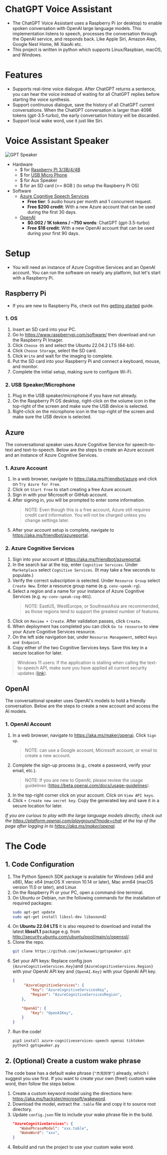 # ChatGPT Voice Assistant
* The ChatGPT Voice Assistant uses a Raspberry Pi (or desktop) to enable spoken conversation with OpenAI large language models. This implementation listens to speech, processes the conversation through the OpenAI service, and responds back. Like Apple Siri, Amazon Alex, Google Nest Home, Mi XiaoAi etc.
* This project is written in python which supports Linux/Raspbian, macOS, and Windows.
# Features
* Supports real-time voice dialogue. After ChatGPT returns a sentence, you can hear the voice instead of waiting for all ChatGPT replies before starting the voice synthesis.
* Support continuous dialogue, save the history of all ChatGPT current conversations. When the ChatGPT conversation is larger than 4096 tokens (gpt-3.5-turbo), the early conversation history will be discarded.
* Support local wake word, use it just like Siri.
# Voice Assistant Speaker
![GPT Speaker](/image/IMG_2668.jpg "GPTSpeaker")
* Hardware
   - $ for [Raspberry PI 3/3B/4/4B](https://www.raspberrypi.com/products/)
   - $ for [USB Micro Phone](https://item.taobao.com/item.htm?spm=a230r.1.14.23.315b64e0hmblId&id=668895270969&ns=1&abbucket=1#detail)
   - $ for Aux Speaker
   - $ for an SD card (>= 8GB ) (to setup the Raspberry Pi OS)
* Software
  - [Azure Cognitive Speech Services](https://aka.ms/friendbot/azurecog)
    - **Free tier**: 5 audio hours per month and 1 concurrent request. 
    - **Free $200 credit**: With a new Azure account that can be used during the first 30 days.
  - [OpenAI](https://aka.ms/maker/openai/pricing)
    - **$0.002 / 1K tokens / ~750 words**: ChatGPT (gpt-3.5-turbo)
    - **Free $18 credit**: With a new OpenAI account that can be used during your first 90 days.
# Setup
* You will need an instance of Azure Cognitive Services and an OpenAI account. You can run the software on nearly any platform, but let's start with a Raspberry Pi.
## Raspberry Pi
* If you are new to Raspberry Pis, check out this [getting started](https://www.raspberrypi.com/documentation/computers/getting-started.html) guide.
### 1. OS
1. Insert an SD card into your PC.
1. Go to https://www.raspberrypi.com/software/ then download and run the Raspberry Pi Imager. 
1. Click `Choose OS` and select the Ubuntu 22.04.2 LTS (64-bit).
1. Click `Choose Storage`, select the SD card.
1. Click `Write` and wait for the imaging to complete.
1. Put the SD card into your Raspberry Pi and connect a keyboard, mouse, and monitor.
1. Complete the initial setup, making sure to configure Wi-Fi.
### 2. USB Speaker/Microphone
1. Plug in the USB speaker/microphone if you have not already.
1. On the Raspberry PI OS desktop, right-click on the volume icon in the top-right of the screen and make sure the USB device is selected.
1. Right-click on the microphone icon in the top-right of the screen and make sure the USB device is selected.
## Azure
The conversational speaker uses Azure Cognitive Service for speech-to-text and text-to-speech. Below are the steps to create an Azure account and an instance of Azure Cognitive Services.
### 1. Azure Account
  1. In a web browser, navigate to https://aka.ms/friendbot/azure and click on `Try Azure for Free`.
  1. Click on `Start Free` to start creating a free Azure account.
  1. Sign in with your Microsoft or GitHub account.
  1. After signing in, you will be prompted to enter some information.
        > NOTE: Even though this is a free account, Azure still requires credit card information. You will not be charged unless you change settings later.
  1. After your account setup is complete, navigate to https://aka.ms/friendbot/azureportal.

### 2. Azure Cognitive Services
  1. Sign into your account at https://aka.ms/friendbot/azureportal.
  1. In the search bar at the top, enter `Cognitive Services`. Under `Marketplace` select `Cognitive Services`. (It may take a few seconds to populate.)
  1. Verify the correct subscription is selected. Under `Resource Group` select `Create New`. Enter a resource group name (e.g. `conv-speak-rg`).
  1. Select a region and a name for your instance of Azure Cognitive Services (e.g. `my-conv-speak-cog-001`). 
        > NOTE: EastUS, WestEurope, or SoutheastAsia are recommended, as those regions tend to support the greatest number of features.  
  1. Click on `Review + Create`. After validation passes, click `Create`.
  1. When deployment has completed you can click `Go to resource` to view your Azure Cognitive Services resource.
  1. On the left side navigation bar, under `Resourse Management`, select `Keys and Endpoint`.
  1. Copy either of the two Cognitive Services keys. Save this key in a secure location for later.

  > Windows 11 users: If the application is stalling when calling the text-to-speech API, make sure you have applied all current security updates ([link](https://learn.microsoft.com/en-us/windows/release-health/resolved-issues-windows-11-22h2#2924msgdesc)).

## OpenAI
The conversational speaker uses OpenAI's models to hold a friendly conversation. Below are the steps to create a new account and access the AI models.
### 1. OpenAI Account
  1. In a web browser, navigate to https://aka.ms/maker/openai. Click `Sign up`.
        > NOTE: can use a Google account, Microsoft account, or email to create a new account.
  1. Complete the sign-up process (e.g., create a password, verify your email, etc.).
        > NOTE: If you are new to OpenAI, please review the usage guidelines (https://beta.openai.com/docs/usage-guidelines).
  1. In the top-right corner click on your account. Click on `View API keys`.
  1. Click `+ Create new secret key`. Copy the generated key and save it in a secure location for later.

  _If you are curious to play with the large language models directly, check out the https://platform.openai.com/playground?mode=chat at the top of the page after logging in to https://aka.ms/maker/openai._

# The Code
## 1. Code Configuration
1. The Python Speech SDK package is available for Windows (x64 and x86), Mac x64 (macOS X version 10.14 or later), Mac arm64 (macOS version 11.0 or later), and Linux
1. On the Raspberry Pi or your PC, open a command-line terminal.
1. On Ubuntu or Debian, run the following commands for the installation of required packages:
    ```sh
    sudo apt-get update
    sudo apt-get install libssl-dev libasound2
    ```
1. On **Ubuntu 22.04 LTS** it is also required to download and install the latest **libssl1.1** package e.g. from http://security.ubuntu.com/ubuntu/pool/main/o/openssl/.
1. Clone the repo.
   ```bash
   git clone https://github.com/jackwuwei/gptspeaker.git
   ```
1. Set your API keys: Replace config.json `{AzureCognitiveServices.Key}`and `{AzureCognitiveServices.Region}` with your OpenAI API key and `{OpenAI.Key}` with your OpenAI API key.
    ```json
    {
         "AzureCognitiveServices": {
            "Key": "AzureCognitiveServicesKey", 
            "Region": "AzureCognitiveServicesRegion",
        },

        "OpenAI": {
            "Key": "OpenAIKey", 
        }
    }
    ```
1. Run the code!
   ```bash
   pip3 install azure-cognitiveservices-speech openai tiktoken
   python3 gptspeaker.py
   ```
## 2. (Optional) Create a custom wake phrase
The code base has a default wake phrase (`"杰克同学"`) already, which I suggest you use first. If you want to create your own (free!) custom wake word, then follow the steps below.
  1. Create a custom keyword model using the directions here: https://aka.ms/hackster/microsoft/wakeword. 
  1. Download the model, extract the `.table` file and copy it to source root directory.
  1. Update `config.json` file to include your wake phrase file in the build.
     ```json
     "AzureCognitiveServices": {
        "WakePhraseModel": "xxx.table",
        "WakeWord": "xxx",
     }
     ```
  1. Rebuild and run the project to use your custom wake word.